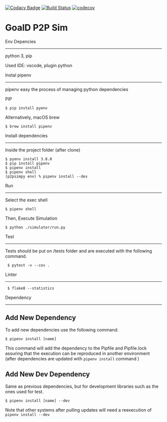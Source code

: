 [![Codacy Badge](https://api.codacy.com/project/badge/Grade/b9b2abf80de34584a596147b099f4473)](https://app.codacy.com/gh/lesunb/p2psimpy?utm_source=github.com&utm_medium=referral&utm_content=lesunb/p2psimpy&utm_campaign=Badge_Grade_Settings)
[![Build Status](https://travis-ci.org/lesunb/p2psimpy.svg?branch=master)](https://travis-ci.org/lesunb/p2psimpy)
[![codecov](https://codecov.io/gh/lesunb/p2psimpy/branch/master/graph/badge.svg)](https://codecov.io/gh/lesunb/p2psimpy)

GoalD P2P Sim
=============

Env Depencies
_____________
python 3, pip

Used IDE: vscode, plugin python

Instal pipenv
_____________ 

pipenv easy the process of managing python dependencies

PIP
```console
$ pip install pyenv
```

Alternatively, macOS brew
```console
$ brew install pipenv 
```

Install dependencies
____________________

Inside the project folder (after clone)

```console
$ pyenv install 3.8.0
$ pip install pipenv
$ pipenv install
$ pipenv shell
(p2psimpy env) % pipenv install --dev
```

Run
___

Select the exec shell

```console
$ pipenv shell
```

Then, Execute Simulation

```console
$ python ./simulator/run.py
```

Test
____

Tests should be put on /tests folder and are executed with the following command.

```console
 $ pytest -v --cov .
```

Linter
______

```console
 $ flake8 --statistics
```

Dependency
__________

Add New Dependency
------------------

To add new dependencies use the following command.

```console
$ pipenv install [name]
```

This command will add the dependency to the Pipfile and Pipfile.lock assuring that the execution can be reproduced in another environment (after dependencies are updated with `pipenv install` command )

Add New Dev Dependency
----------------------
Same as previous dependencies, but for development libraries such as the ones used for test.

```console
$ pipenv install [name] --dev
```
Note that other systems after pulling updates will need a reexecution of `pipenv install --dev`